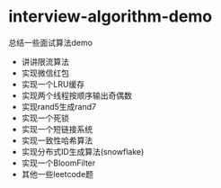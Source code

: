 # interview-algorithm-demo
总结一些面试算法demo

* 讲讲限流算法
* 实现微信红包
* 实现一个LRU缓存
* 实现两个线程按顺序输出奇偶数
* 实现rand5生成rand7
* 实现一个死锁
* 实现一个短链接系统
* 实现一致性哈希算法
* 实现分布式ID生成算法(snowflake)
* 实现一个BloomFilter
* 其他一些leetcode题
